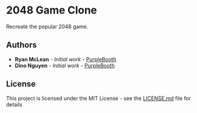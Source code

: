 # 2048 Game Clone

Recreate the popular 2048 game.

## Authors

* **Ryan McLean** - *Initial work* - [PurpleBooth](https://github.com/Lilkgb)
* **Dino Nguyen** - *Initial work* - [PurpleBooth](https://github.com/dinowins)

## License

This project is licensed under the MIT License - see the [LICENSE.md](LICENSE.md) file for details
